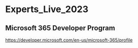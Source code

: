 # Experts_Live_2023

## Microsoft 365 Developer Program
https://developer.microsoft.com/en-us/microsoft-365/profile
